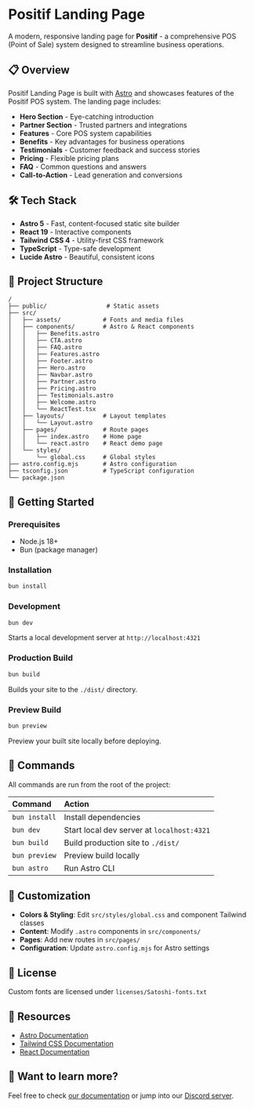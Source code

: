 # Positif Landing Page

A modern, responsive landing page for **Positif** - a comprehensive POS (Point of Sale) system designed to streamline business operations.

## 📋 Overview

Positif Landing Page is built with [Astro](https://astro.build) and showcases features of the Positif POS system. The landing page includes:

- **Hero Section** - Eye-catching introduction
- **Partner Section** - Trusted partners and integrations
- **Features** - Core POS system capabilities
- **Benefits** - Key advantages for business operations
- **Testimonials** - Customer feedback and success stories
- **Pricing** - Flexible pricing plans
- **FAQ** - Common questions and answers
- **Call-to-Action** - Lead generation and conversions

## 🛠️ Tech Stack

- **Astro 5** - Fast, content-focused static site builder
- **React 19** - Interactive components
- **Tailwind CSS 4** - Utility-first CSS framework
- **TypeScript** - Type-safe development
- **Lucide Astro** - Beautiful, consistent icons

## 🚀 Project Structure

```
/
├── public/                 # Static assets
├── src/
│   ├── assets/            # Fonts and media files
│   ├── components/        # Astro & React components
│   │   ├── Benefits.astro
│   │   ├── CTA.astro
│   │   ├── FAQ.astro
│   │   ├── Features.astro
│   │   ├── Footer.astro
│   │   ├── Hero.astro
│   │   ├── Navbar.astro
│   │   ├── Partner.astro
│   │   ├── Pricing.astro
│   │   ├── Testimonials.astro
│   │   ├── Welcome.astro
│   │   └── ReactTest.tsx
│   ├── layouts/           # Layout templates
│   │   └── Layout.astro
│   ├── pages/             # Route pages
│   │   ├── index.astro    # Home page
│   │   └── react.astro    # React demo page
│   └── styles/
│       └── global.css     # Global styles
├── astro.config.mjs       # Astro configuration
├── tsconfig.json          # TypeScript configuration
└── package.json
```

## 🧞 Getting Started

### Prerequisites
- Node.js 18+
- Bun (package manager)

### Installation

```sh
bun install
```

### Development

```sh
bun dev
```

Starts a local development server at `http://localhost:4321`

### Production Build

```sh
bun build
```

Builds your site to the `./dist/` directory.

### Preview Build

```sh
bun preview
```

Preview your built site locally before deploying.

## 📝 Commands

All commands are run from the root of the project:

| Command          | Action                                       |
| :--------------- | :------------------------------------------- |
| `bun install`    | Install dependencies                         |
| `bun dev`        | Start local dev server at `localhost:4321`  |
| `bun build`      | Build production site to `./dist/`          |
| `bun preview`    | Preview build locally                       |
| `bun astro`      | Run Astro CLI                               |

## 🎨 Customization

- **Colors & Styling**: Edit `src/styles/global.css` and component Tailwind classes
- **Content**: Modify `.astro` components in `src/components/`
- **Pages**: Add new routes in `src/pages/`
- **Configuration**: Update `astro.config.mjs` for Astro settings

## 📄 License

Custom fonts are licensed under `licenses/Satoshi-fonts.txt`

## 🔗 Resources

- [Astro Documentation](https://docs.astro.build)
- [Tailwind CSS Documentation](https://tailwindcss.com)
- [React Documentation](https://react.dev)

## 👀 Want to learn more?

Feel free to check [our documentation](https://docs.astro.build) or jump into our [Discord server](https://astro.build/chat).
